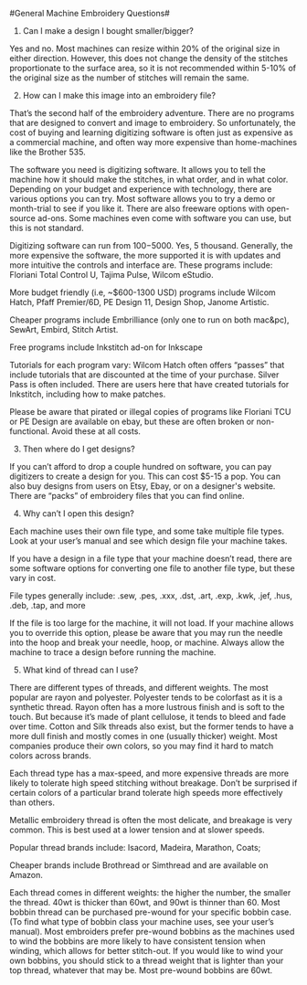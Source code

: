 #General Machine Embroidery Questions#

1. Can I make a design I bought smaller/bigger?

Yes and no. Most machines can resize within 20% of the original size in either direction. However, this does not change the density of the stitches proportionate to the surface area, so it is not recommended within 5-10% of the original size as the number of stitches will remain the same.

2. How can I make this image into an embroidery file?

That’s the second half of the embroidery adventure. There are no programs that are designed to convert and image to embroidery. So unfortunately, the cost of buying and learning digitizing software is often just as expensive as a commercial machine, and often way more expensive than home-machines like the Brother 535.

The software you need is digitizing software. It allows you to tell the machine how it should make the stitches, in what order, and in what color. Depending on your budget and experience with technology, there are various options you can try. Most software allows you to try a demo or month-trial to see if you like it. There are also freeware options with open-source ad-ons. Some machines even come with software you can use, but this is not standard.

Digitizing software can run from $100-$5000. Yes, 5 thousand. Generally, the more expensive the software, the more supported it is with updates and more intuitive the controls and interface are. These programs include: Floriani Total Control U, Tajima Pulse, Wilcom eStudio.

More budget friendly (i.e, ~$600-1300 USD) programs include Wilcom Hatch, Pfaff Premier/6D, PE Design 11, Design Shop, Janome Artistic.

Cheaper programs include Embrilliance (only one to run on both mac&pc), SewArt, Embird, Stitch Artist.

Free programs include Inkstitch ad-on for Inkscape

Tutorials for each program vary: Wilcom Hatch often offers “passes” that include tutorials that are discounted at the time of your purchase. Silver Pass is often included. There are users here that have created tutorials for Inkstitch, including how to make patches.

Please be aware that pirated or illegal copies of programs like Floriani TCU or PE Design are available on ebay, but these are often broken or non-functional. Avoid these at all costs.

3. Then where do I get designs?

If you can’t afford to drop a couple hundred on software, you can pay digitizers to create a design for you. This can cost $5-15 a pop. You can also buy designs from users on Etsy, Ebay, or on a designer's website. There are “packs” of embroidery files that you can find online.

4. Why can’t I open this design?

Each machine uses their own file type, and some take multiple file types. Look at your user’s manual and see which design file your machine takes.

If you have a design in a file type that your machine doesn’t read, there are some software options for converting one file to another file type, but these vary in cost.

File types generally include: .sew, .pes, .xxx, .dst, .art, .exp, .kwk, .jef, .hus, .deb, .tap, and more

If the file is too large for the machine, it will not load. If your machine allows you to override this option, please be aware that you may run the needle into the hoop and break your needle, hoop, or machine. Always allow the machine to trace a design before running the machine.

5. What kind of thread can I use?

There are different types of threads, and different weights. The most popular are rayon and polyester. Polyester tends to be colorfast as it is a synthetic thread. Rayon often has a more lustrous finish and is soft to the touch. But because it’s made of plant cellulose, it tends to bleed and fade over time. Cotton and Silk threads also exist, but the former tends to have a more dull finish and mostly comes in one (usually thicker) weight. Most companies produce their own colors, so you may find it hard to match colors across brands.

Each thread type has a max-speed, and more expensive threads are more likely to tolerate high speed stitching without breakage. Don’t be surprised if certain colors of a particular brand tolerate high speeds more effectively than others.

Metallic embroidery thread is often the most delicate, and breakage is very common. This is best used at a lower tension and at slower speeds.

Popular thread brands include: Isacord, Madeira, Marathon, Coats;

Cheaper brands include Brothread or Simthread and are available on Amazon.

Each thread comes in different weights: the higher the number, the smaller the thread. 40wt is thicker than 60wt, and 90wt is thinner than 60. Most bobbin thread can be purchased pre-wound for your specific bobbin case. (To find what type of bobbin class your machine uses, see your user’s manual). Most embroiders prefer pre-wound bobbins as the machines used to wind the bobbins are more likely to have consistent tension when winding, which allows for better stitch-out. If you would like to wind your own bobbins, you should stick to a thread weight that is lighter than your top thread, whatever that may be. Most pre-wound bobbins are 60wt.

